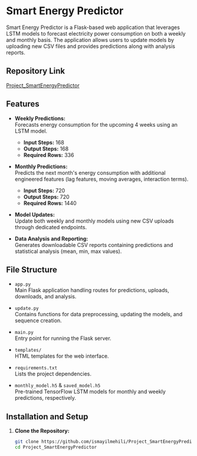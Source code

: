 # Smart Energy Predictor

Smart Energy Predictor is a Flask-based web application that leverages LSTM models to forecast electricity power consumption on both a weekly and monthly basis. The application allows users to update models by uploading new CSV files and provides predictions along with analysis reports.

## Repository Link
[Project_SmartEnergyPredictor](https://github.com/ismayilmehili/Project_SmartEnergyPredictor.git)

## Features

- **Weekly Predictions:**  
  Forecasts energy consumption for the upcoming 4 weeks using an LSTM model.  
  - **Input Steps:** 168  
  - **Output Steps:** 168  
  - **Required Rows:** 336

- **Monthly Predictions:**  
  Predicts the next month's energy consumption with additional engineered features (lag features, moving averages, interaction terms).  
  - **Input Steps:** 720  
  - **Output Steps:** 720  
  - **Required Rows:** 1440

- **Model Updates:**  
  Update both weekly and monthly models using new CSV uploads through dedicated endpoints.

- **Data Analysis and Reporting:**  
  Generates downloadable CSV reports containing predictions and statistical analysis (mean, min, max values).

## File Structure

- `app.py`  
  Main Flask application handling routes for predictions, uploads, downloads, and analysis.

- `update.py`  
  Contains functions for data preprocessing, updating the models, and sequence creation.

- `main.py`  
  Entry point for running the Flask server.

- `templates/`  
  HTML templates for the web interface.

- `requirements.txt`  
  Lists the project dependencies.

- `monthly_model.h5` & `saved_model.h5`  
  Pre-trained TensorFlow LSTM models for monthly and weekly predictions, respectively.

## Installation and Setup

1. **Clone the Repository:**
   ```bash
   git clone https://github.com/ismayilmehili/Project_SmartEnergyPredictor.git
   cd Project_SmartEnergyPredictor
